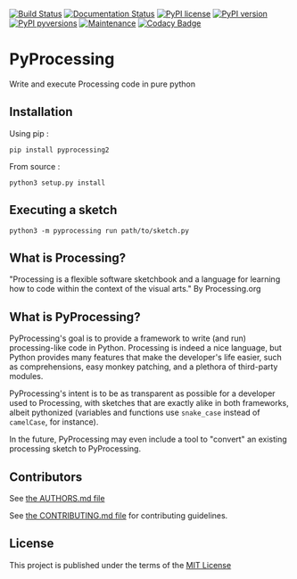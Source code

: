 [![Build Status](https://travis-ci.com/Dogeek/pyprocessing.svg?branch=master)](https://travis-ci.com/Dogeek/pyprocessing)
[![Documentation Status](https://readthedocs.org/projects/pyprocessing/badge/?version=latest)](https://pyprocessing.readthedocs.io/en/latest/?badge=latest)
[![PyPI license](https://img.shields.io/pypi/l/pyprocessing2.svg)](https://pypi.python.org/pypi/pyprocessing2/)
[![PyPI version](https://badge.fury.io/py/pyprocessing2.svg)](https://badge.fury.io/py/pyprocessing2)
[![PyPI pyversions](https://img.shields.io/pypi/pyversions/pyprocessing2.svg)](https://pypi.python.org/pypi/pyprocessing2/)
[![Maintenance](https://img.shields.io/badge/Maintained%3F-yes-green.svg)](https://GitHub.com/Dogeek/pyprocessing/graphs/commit-activity)
[![Codacy Badge](https://app.codacy.com/project/badge/Grade/459686cbb6914b5bb93d0400afcadbc5)](https://www.codacy.com/manual/Dogeek/pyprocessing/dashboard?utm_source=github.com&amp;utm_medium=referral&amp;utm_content=Dogeek/pyprocessing&amp;utm_campaign=Badge_Grade)

# PyProcessing

Write and execute Processing code in pure python

## Installation

Using pip :

`pip install pyprocessing2`

From source :

`python3 setup.py install`

## Executing a sketch

`python3 -m pyprocessing run path/to/sketch.py`


## What is Processing?

"Processing is a flexible software sketchbook and a language for learning how to code within the context of the visual arts." By Processing.org

## What is PyProcessing?

PyProcessing's goal is to provide a framework to write (and run) processing-like code in Python. Processing is indeed a nice language, but Python provides many features that make the developer's life easier, such as comprehensions, easy monkey patching, and a plethora of third-party modules.

PyProcessing's intent is to be as transparent as possible for a developer used to Processing, with sketches that are exactly alike in both frameworks, albeit pythonized (variables and functions use `snake_case` instead of `camelCase`, for instance).

In the future, PyProcessing may even include a tool to "convert" an existing processing sketch to PyProcessing.

## Contributors

See [the AUTHORS.md file](../blob/master/AUTHORS.md)

See [the CONTRIBUTING.md file](../blob/master/CONTRIBUTING.md) for contributing guidelines.

## License

This project is published under the terms of the [MIT License](../blob/master/LICENSE)
